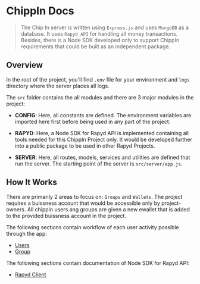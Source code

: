 # ChippIn Docs

> The Chip In server is written using `Express.js` and uses `MongoDB` as a database. It uses `Rapyd API` for handling all money transactions. Besides, there is a Node SDK developed only to support ChippIn requirements that could be built as an independent package.

## Overview 
In the root of the project, you'll find `.env` file for your environment and `logs` directory where the server places all logs.

The `src` folder contains the all modules and there are 3 major modules in the project:
* **CONFIG**: Here, all constants are defined. The environment variables are imported here first before being used in any part of the project.

* **RAPYD**: Here, a Node SDK for Rapyd API is implemented containing all tools needed for this ChippIn Project only. It would be developed further into a public package to be used in other Rapyd Projects.

* **SERVER**: Here, all routes, models, services and utilities are defined that run the server. The starting point of the server is `src/server/app.js`.

## How It Works
There are primarily 2 areas to focus on: `Groups` and `Wallets`. The project requires a buissness account that would be accessible only by project-owners. All chippin users ang groups are given a new ewallet that is added to the provided buissness account in the project. 

The following sections contain workflow of each user activity possible through the app:
* [Users](Users/index.md)
* [Group](Groups/index.md)

The following sections contain documentation of Node SDK for Rapyd API:
* [Rapyd Client](Rapyd/index.md)